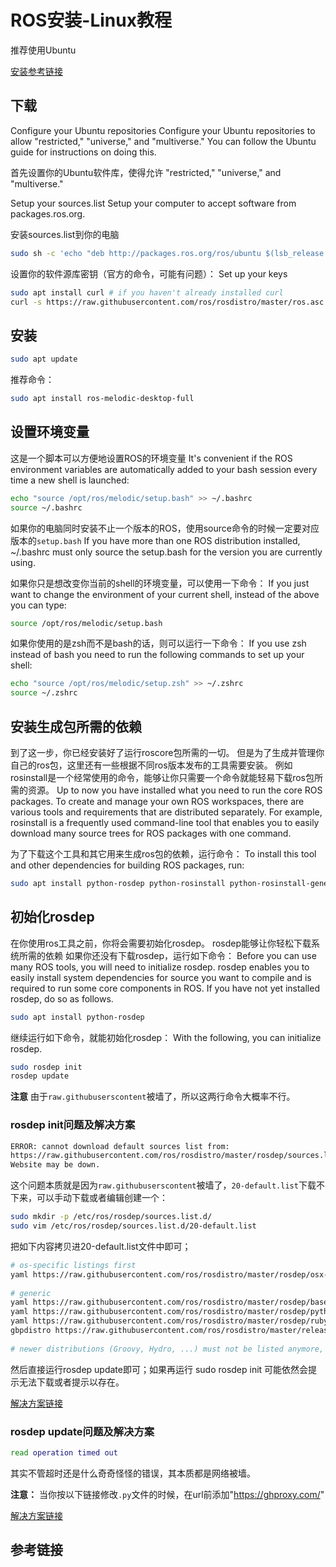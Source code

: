 # ROS安装-Linux教程

推荐使用Ubuntu

[安装参考链接][install]

## 下载

Configure your Ubuntu repositories
Configure your Ubuntu repositories to allow "restricted," "universe," and "multiverse." You can follow the Ubuntu guide for instructions on doing this.

首先设置你的Ubuntu软件库，使得允许 "restricted," "universe," and "multiverse."

Setup your sources.list
Setup your computer to accept software from packages.ros.org.

安装sources.list到你的电脑

```bash
sudo sh -c 'echo "deb http://packages.ros.org/ros/ubuntu $(lsb_release -sc) main" > /etc/apt/sources.list.d/ros-latest.list'
```

设置你的软件源库密钥（官方的命令，可能有问题）：
Set up your keys

```bash
sudo apt install curl # if you haven't already installed curl
curl -s https://raw.githubusercontent.com/ros/rosdistro/master/ros.asc | sudo apt-key add -
```

## 安装

```bash
sudo apt update
```

推荐命令：
```bash
sudo apt install ros-melodic-desktop-full
```

## 设置环境变量

这是一个脚本可以方便地设置ROS的环境变量
It's convenient if the ROS environment variables are automatically added to your bash session every time a new shell is launched:

```bash
echo "source /opt/ros/melodic/setup.bash" >> ~/.bashrc
source ~/.bashrc
```

如果你的电脑同时安装不止一个版本的ROS，使用source命令的时候一定要对应版本的`setup.bash`
If you have more than one ROS distribution installed, ~/.bashrc must only source the setup.bash for the version you are currently using.

如果你只是想改变你当前的shell的环境变量，可以使用一下命令：
If you just want to change the environment of your current shell, instead of the above you can type:

```bash
source /opt/ros/melodic/setup.bash
```

如果你使用的是zsh而不是bash的话，则可以运行一下命令：
If you use zsh instead of bash you need to run the following commands to set up your shell:

```bash
echo "source /opt/ros/melodic/setup.zsh" >> ~/.zshrc
source ~/.zshrc
```

## 安装生成包所需的依赖

到了这一步，你已经安装好了运行roscore包所需的一切。
但是为了生成并管理你自己的ros包，这里还有一些根据不同ros版本发布的工具需要安装。
例如rosinstall是一个经常使用的命令，能够让你只需要一个命令就能轻易下载ros包所需的资源。
Up to now you have installed what you need to run the core ROS packages. To create and manage your own ROS workspaces, there are various tools and requirements that are distributed separately. For example, rosinstall is a frequently used command-line tool that enables you to easily download many source trees for ROS packages with one command.

为了下载这个工具和其它用来生成ros包的依赖，运行命令：
To install this tool and other dependencies for building ROS packages, run:

```bash
sudo apt install python-rosdep python-rosinstall python-rosinstall-generator python-wstool build-essential
```



## 初始化rosdep

在你使用ros工具之前，你将会需要初始化rosdep。
rosdep能够让你轻松下载系统所需的依赖
如果你还没有下载rosdep，运行如下命令：
Before you can use many ROS tools, you will need to initialize rosdep. rosdep enables you to easily install system dependencies for source you want to compile and is required to run some core components in ROS. If you have not yet installed rosdep, do so as follows.

```bash
sudo apt install python-rosdep
```

继续运行如下命令，就能初始化rosdep：
With the following, you can initialize rosdep.

```bash
sudo rosdep init
rosdep update
```

**注意**
由于`raw.githubuserscontent`被墙了，所以这两行命令大概率不行。

### rosdep init问题及解决方案

```bash
ERROR: cannot download default sources list from:
https://raw.githubusercontent.com/ros/rosdistro/master/rosdep/sources.list.d/20-default.list
Website may be down.
```

这个问题本质就是因为`raw.githubuserscontent`被墙了，`20-default.list`下载不下来，可以手动下载或者编辑创建一个：

```bash
sudo mkdir -p /etc/ros/rosdep/sources.list.d/
sudo vim /etc/ros/rosdep/sources.list.d/20-default.list
```

把如下内容拷贝进20-default.list文件中即可；

```bash
# os-specific listings first
yaml https://raw.githubusercontent.com/ros/rosdistro/master/rosdep/osx-homebrew.yaml osx
 
# generic
yaml https://raw.githubusercontent.com/ros/rosdistro/master/rosdep/base.yaml
yaml https://raw.githubusercontent.com/ros/rosdistro/master/rosdep/python.yaml
yaml https://raw.githubusercontent.com/ros/rosdistro/master/rosdep/ruby.yaml
gbpdistro https://raw.githubusercontent.com/ros/rosdistro/master/releases/fuerte.yaml fuerte
 
# newer distributions (Groovy, Hydro, ...) must not be listed anymore, they are being fetched from the rosdistro index.yaml instead
```

然后直接运行rosdep update即可；如果再运行 sudo rosdep init 可能依然会提示无法下载或者提示以存在。

[解决方案链接][init]

### rosdep update问题及解决方案

```bash
read operation timed out
```

其实不管超时还是什么奇奇怪怪的错误，其本质都是网络被墙。

**注意：**
当你按以下链接修改`.py`文件的时候，在url前添加"https://ghproxy.com/"

[解决方案链接][update]

## 参考链接

[install]:https://blog.csdn.net/KIK9973/article/details/118755045

[init]:https://blog.csdn.net/qq_35813104/article/details/117332670

[update]:https://blog.csdn.net/leida_wt/article/details/115120940
